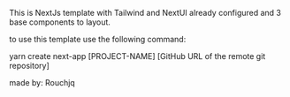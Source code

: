 This is NextJs template with Tailwind and NextUI already configured and 3 base components to layout.

to use this template use the following command:

yarn create next-app [PROJECT-NAME] [GitHub URL of the remote git repository]

made by: Rouchjq
